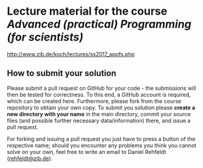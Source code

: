 # Lecture material for the course *Advanced (practical) Programming (for scientists)* 

http://www.zib.de/koch/lectures/ss2017_appfs.php

## How to submit your solution

Please submit a pull request on GitHub for your code - the submissions will then be tested for correctness. To this end, a GitHub account is required, which can be created here. Furthermore, please fork from the course repository to obtain your own copy. To submit you solution please **create a new directory with your name** in the main directory, commit your source files (and possible further necessary data/information) there, and issue a pull request.

For forking and issuing a pull request you just have to press a button of the respective name; should you encounter any problems you think you cannot solve on your own, feel free to write an email to Daniel Rehfeldt (rehfeldt@zib.de).